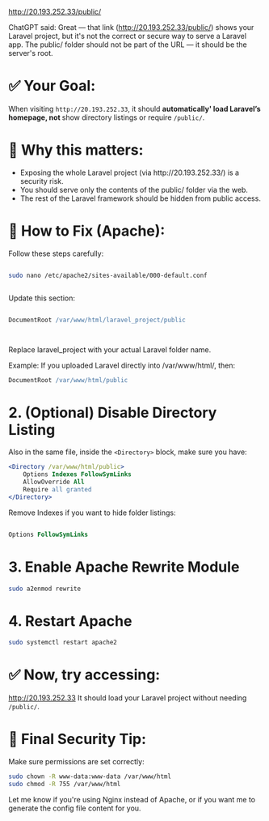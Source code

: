 http://20.193.252.33/public/


ChatGPT said:
Great — that link (http://20.193.252.33/public/) shows your Laravel project, but it's not the correct or secure way to serve a Laravel app. The public/ folder should not be part of the URL — it should be the server's root.

# ✅ Your Goal:
When visiting `http://20.193.252.33`, it should <b>automatically' load Laravel’s homepage, not </b> show directory listings or require `/public/`.

# 🔐 Why this matters:
<ul>
  
  <li>
    Exposing the whole Laravel project (via http://20.193.252.33/) is a security risk.
  </li>
  
  <li>
    You should serve only the contents of the public/ folder via the web.
  </li>
  
  <li>
    The rest of the Laravel framework should be hidden from public access.
  </li>
  
</ul>

# 🔧 How to Fix (Apache):

Follow these steps carefully:

```bash

sudo nano /etc/apache2/sites-available/000-default.conf



```
Update this section:

```apache

DocumentRoot /var/www/html/laravel_project/public




```

Replace laravel_project with your actual Laravel folder name.

  Example:
  If you uploaded Laravel directly into /var/www/html/, then:

```apache
DocumentRoot /var/www/html/public


```

# 2. (Optional) Disable Directory Listing

Also in the same file, inside the `<Directory>` block, make sure you have:


```apache
<Directory /var/www/html/public>
    Options Indexes FollowSymLinks
    AllowOverride All
    Require all granted
</Directory>


```

Remove Indexes if you want to hide folder listings:

```apache

Options FollowSymLinks


```

# 3. Enable Apache Rewrite Module

```bash
sudo a2enmod rewrite


```

# 4. Restart Apache

```bash
sudo systemctl restart apache2

```

# ✅ Now, try accessing:
http://20.193.252.33
It should load your Laravel project without needing `/public/`.

# 🔐 Final Security Tip:

Make sure permissions are set correctly:

```bash
sudo chown -R www-data:www-data /var/www/html
sudo chmod -R 755 /var/www/html


```

Let me know if you're using Nginx instead of Apache, or if you want me to generate the config file content for you.


